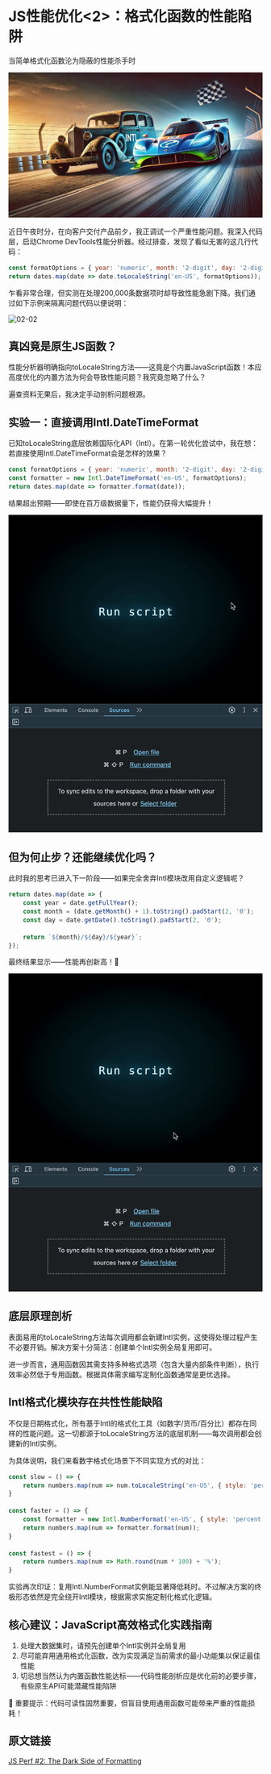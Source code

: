 # JS性能优化<2>：格式化函数的性能陷阱

当简单格式化函数沦为隐蔽的性能杀手时

![02-01](./assets/02-01.webp)

近日午夜时分，在向客户交付产品前夕，我正调试一个严重性能问题。我深入代码层，启动Chrome DevTools性能分析器。经过排查，发现了看似无害的这几行代码：

```js
const formatOptions = { year: 'numeric', month: '2-digit', day: '2-digit' };
return dates.map(date => date.toLocaleString('en-US', formatOptions));
```

乍看非常合理，但实测在处理200,000条数据项时却导致性能急剧下降。我们通过如下示例来隔离问题代码以便说明：

![02-02](./assets/02-02.gif)

## 真凶竟是原生JS函数？

性能分析器明确指向toLocaleString方法——这竟是个内置JavaScript函数！本应高度优化的内置方法为何会导致性能问题？我究竟忽略了什么？

遍查资料无果后，我决定手动剖析问题根源。

## 实验一：直接调用Intl.DateTimeFormat

已知toLocaleString底层依赖国际化API（Intl）。在第一轮优化尝试中，我在想：若直接使用Intl.DateTimeFormat会是怎样的效果？

```js
const formatOptions = { year: 'numeric', month: '2-digit', day: '2-digit' };
const formatter = new Intl.DateTimeFormat('en-US', formatOptions);
return dates.map(date => formatter.format(date));
```

结果超出预期——即使在百万级数据量下，性能仍获得大幅提升！

![02-03](./assets/02-03.gif)

## 但为何止步？还能继续优化吗？

此时我的思考已进入下一阶段——如果完全舍弃Intl模块改用自定义逻辑呢？

```js
return dates.map(date => {
    const year = date.getFullYear();
    const month = (date.getMonth() + 1).toString().padStart(2, '0');
    const day = date.getDate().toString().padStart(2, '0');

    return `${month}/${day}/${year}`;
});
```

最终结果显示——性能再创新高！🚀

![02-04](./assets/02-04.gif)

## 底层原理剖析

表面易用的toLocaleString方法每次调用都会新建Intl实例，这使得处理过程产生不必要开销。解决方案十分简洁：创建单个Intl实例全局复用即可。

进一步而言，通用函数因其需支持多种格式选项（包含大量内部条件判断），执行效率必然低于专用函数。根据具体需求编写定制化函数通常是更优选择。

## Intl格式化模块存在共性性能缺陷

不仅是日期格式化，所有基于Intl的格式化工具（如数字/货币/百分比）都存在同样的性能问题。这一切都源于toLocaleString方法的底层机制——每次调用都会创建新的Intl实例。

为具体说明，我们来看数字格式化场景下不同实现方式的对比：

```js
const slow = () => {
    return numbers.map(num => num.toLocaleString('en-US', { style: 'percent' }));
}

const faster = () => {
    const formatter = new Intl.NumberFormat('en-US', { style: 'percent' });
    return numbers.map(num => formatter.format(num));
}
    
const fastest = () => {
    return numbers.map(num => Math.round(num * 100) + '%');
}
```

实验再次印证：复用Intl.NumberFormat实例能显著降低耗时。不过解决方案的终极形态依然是完全绕开Intl模块，根据需求实施定制化格式化逻辑。

## 核心建议：JavaScript高效格式化实践指南

1. 处理大数据集时，请预先创建单个Intl实例并全局复用
2. 尽可能弃用通用格式化函数，改为实现满足当前需求的最小功能集以保证最佳性能
3. 切忌想当然认为内置函数性能达标——代码性能剖析应是优化前的必要步骤，有些原生API可能潜藏性能陷阱

🚀 重要提示：代码可读性固然重要，但盲目使用通用函数可能带来严重的性能损耗！

## 原文链接

[JS Perf #2: The Dark Side of Formatting](https://itnext.io/the-dark-side-of-formatting-in-js-23e6976122f7)